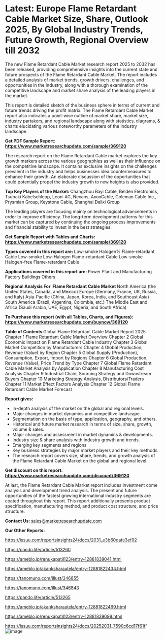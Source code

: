 # Latest: Europe Flame Retardant Cable Market Size, Share, Outlook 2025, By Global Industry Trends, Future Growth, Regional Overview till 2032

The new Flame Retardant Cable Market research report 2025 to 2032 has been released, providing comprehensive insights into the current state and future prospects of the Flame Retardant Cable Market. The report includes a detailed analysis of market trends, growth drivers, challenges, and opportunities in the industry, along with a thorough examination of the competitive landscape and market share analysis of the leading players in the market.

This report is detailed sketch of the business sphere in terms of current and future trends driving the profit matrix. The Flame Retardant Cable Market report also indicates a point-wise outline of market share, market size, industry partakers, and regional landscape along with statistics, diagrams, &amp; charts elucidating various noteworthy parameters of the industry landscape.

<strong><b>Get PDF Sample Report: <a href=https://www.marketresearchupdate.com/sample/369120>https://www.marketresearchupdate.com/sample/369120</a></b></strong>

The research report on the Flame Retardant Cable market explores the key growth markers across the various geographies as well as their influence on the competitive landscape. It contains exclusive insights on the challenges prevalent in the industry and helps businesses idea countermeasures to enhance their growth. An elaborate discussion of the opportunities that could potentially propel the industry growth to new heights is also provided.

<strong><b>Top Key Players of the Market:
</b></strong>Changzhou Bayi Cable, Belden Electronics, Tsubaki Kabelschlepp, Leoni AG, Nexans, AxonCable, Coleman Cable Inc., Prysmian Group, Keystone Cable, Shanghai Delixi Group<strong><b>
</b></strong>

The leading players are focusing mainly on technological advancements in order to improve efficiency. The long-term development patterns for this market can be captured by continuing the ongoing process improvements and financial stability to invest in the best strategies.

<strong><b>Get Sample Report with Tables and Charts: <a href=https://www.marketresearchupdate.com/sample/369120>https://www.marketresearchupdate.com/sample/369120</a></b></strong>

<strong><b>Types covered in this report are:
</b></strong>Low-smoke Halogen% Flame-retardant Cable
Low-smoke Low-Halogen Flame-retardant Cable
Low-smoke Halogen-free Flame-retardant Cable<strong><b>
</b></strong>

<strong><b>Applications covered in this report are:
</b></strong>Power Plant and Manufacturing Factory
Buildings
Others<strong><b>
</b></strong>

<strong><b>Regional Analysis For  Flame Retardant Cable Market</b></strong><strong><b>
</b></strong>North America (the United States, Canada, and Mexico)
Europe (Germany, France, UK, Russia, and Italy)
Asia-Pacific (China, Japan, Korea, India, and Southeast Asia)
South America (Brazil, Argentina, Colombia, etc.)
The Middle East and Africa (Saudi Arabia, UAE, Egypt, Nigeria, and South Africa)

<strong><b>To Purchase this report (with all Tables, Charts, and Figures): <a href=https://www.marketresearchupdate.com/buynow/369120>https://www.marketresearchupdate.com/buynow/369120</a></b></strong>

<strong><b>Table of Contents</b></strong><strong><b>
</b></strong>Global Flame Retardant Cable Market Report 2025
Chapter 1 Flame Retardant Cable Market Overview
Chapter 2 Global Economic Impact on Flame Retardant Cable Industry
Chapter 3 Global Market Competition by Manufacturers
Chapter 4 Global Production, Revenue (Value) by Region
Chapter 5 Global Supply (Production), Consumption, Export, Import by Regions
Chapter 6 Global Production, Revenue (Value), Price Trend by Type
Chapter 7 Global Flame Retardant Cable Market Analysis by Application
Chapter 8 Manufacturing Cost Analysis
Chapter 9 Industrial Chain, Sourcing Strategy and Downstream Buyers
Chapter 10 Marketing Strategy Analysis, Distributors/Traders
Chapter 11 Market Effect Factors Analysis
Chapter 12 Global Flame Retardant Cable Market Forecast

<strong><b>Report gives:</b></strong>

- In-depth analysis of the market on the global and regional levels.
- Major changes in market dynamics and competitive landscape.
- Segmentation on the basis of type, application, geography, and others.
- Historical and future market research in terms of size, share, growth, volume &amp; sales.
- Major changes and assessment in market dynamics &amp; developments.
- Industry size &amp; share analysis with industry growth and trends.
- Emerging key segments and regions
- Key business strategies by major market players and their key methods.
- The research report covers size, share, trends, and growth analysis of the Flame Retardant Cable Market on the global and regional level.

<strong><b>Get discount on this report: <a href=https://www.marketresearchupdate.com/discount/369120>https://www.marketresearchupdate.com/discount/369120</a></b></strong>

At last, the Flame Retardant Cable Market report includes investment come analysis and development trend analysis. The present and future opportunities of the fastest growing international industry segments are coated throughout this report. This report additionally presents product specification, manufacturing method, and product cost structure, and price structure.

<strong><b>Contact Us:
</b></strong>sales@marketresearchupdate.com

<strong>Our Other Reports:</strong>

<a href=https://issuu.com/reportsinsights24/docs/2031_e3b60dafe3ef02>https://issuu.com/reportsinsights24/docs/2031_e3b60dafe3ef02</a>

<a href=https://pando.life/article/513260>https://pando.life/article/513260</a>

<a href=https://ameblo.jp/renukapatil123/entry-12881839041.html>https://ameblo.jp/renukapatil123/entry-12881839041.html</a>

<a href=https://ameblo.jp/akanksharautela/entry-12881822434.html>https://ameblo.jp/akanksharautela/entry-12881822434.html</a>

<a href=https://tanomuno.com/illust/346855>https://tanomuno.com/illust/346855</a>

<a href=https://tanomuno.com/illust/346843>https://tanomuno.com/illust/346843</a>

<a href=https://pando.life/article/513265>https://pando.life/article/513265</a>

<a href=https://ameblo.jp/akanksharautela/entry-12881822469.html>https://ameblo.jp/akanksharautela/entry-12881822469.html</a>

<a href=https://ameblo.jp/renukapatil123/entry-12881839098.html>https://ameblo.jp/renukapatil123/entry-12881839098.html</a>

<a href=https://issuu.com/reportsinsights24/docs/20252031_7590c6cd17f61f>https://issuu.com/reportsinsights24/docs/20252031_7590c6cd17f61f</a>"
![image](https://github.com/user-attachments/assets/bb08508d-8bda-422e-a210-a44c5e33771e)
